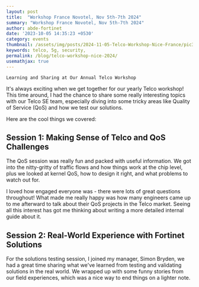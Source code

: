 ```yaml
---
layout: post
title:  "Workshop France Novotel, Nov 5th-7th 2024"
summary: "Workshop France Novotel, Nov 5th-7th 2024"
author: abde-fortinet
date: '2023-10-05 14:35:23 +0530'
category: events
thumbnail: /assets/img/posts/2024-11-05-Telco-Workshop-Nice-France/pic3.jpeg
keywords: telco, 5g, security, 
permalink: /blog/telco-workshop-nice-2024/
usemathjax: true
---
```


`Learning and Sharing at Our Annual Telco Workshop`

It's always exciting when we get together for our yearly Telco workshop! This time around, I had the chance to share some really interesting topics with our Telco SE team, especially diving into some tricky areas like Quality of Service (QoS) and how we test our solutions.

Here are the cool things we covered:

## Session 1: Making Sense of Telco and QoS Challenges

The QoS session was really fun and packed with useful information. We got into the nitty-gritty of traffic flows and how things work at the chip level, plus we looked at kernel QoS, how to design it right, and what problems to watch out for.

I loved how engaged everyone was - there were lots of great questions throughout! What made me really happy was how many engineers came up to me afterward to talk about their QoS projects in the Telco market. Seeing all this interest has got me thinking about writing a more detailed internal guide about it.

## Session 2: Real-World Experience with Fortinet Solutions

For the solutions testing session, I joined my manager, Simon Bryden, we had a great time sharing what we've learned from testing and validating solutions in the real world. We wrapped up with some funny stories from our field experiences, which was a nice way to end things on a lighter note.

